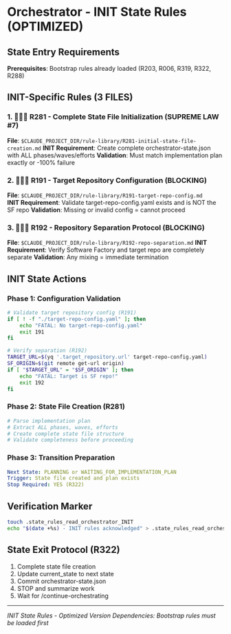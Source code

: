 # Orchestrator - INIT State Rules (OPTIMIZED)

## State Entry Requirements
**Prerequisites**: Bootstrap rules already loaded (R203, R006, R319, R322, R288)

## INIT-Specific Rules (3 FILES)

### 1. 🚨🚨🚨 R281 - Complete State File Initialization (SUPREME LAW #7)
**File**: `$CLAUDE_PROJECT_DIR/rule-library/R281-initial-state-file-creation.md`
**INIT Requirement**: Create complete orchestrator-state.json with ALL phases/waves/efforts
**Validation**: Must match implementation plan exactly or -100% failure

### 2. 🚨🚨🚨 R191 - Target Repository Configuration (BLOCKING)
**File**: `$CLAUDE_PROJECT_DIR/rule-library/R191-target-repo-config.md`  
**INIT Requirement**: Validate target-repo-config.yaml exists and is NOT the SF repo
**Validation**: Missing or invalid config = cannot proceed

### 3. 🚨🚨🚨 R192 - Repository Separation Protocol (BLOCKING)
**File**: `$CLAUDE_PROJECT_DIR/rule-library/R192-repo-separation.md`
**INIT Requirement**: Verify Software Factory and target repo are completely separate
**Validation**: Any mixing = immediate termination

## INIT State Actions

### Phase 1: Configuration Validation
```bash
# Validate target repository config (R191)
if [ ! -f "./target-repo-config.yaml" ]; then
    echo "FATAL: No target-repo-config.yaml"
    exit 191
fi

# Verify separation (R192)
TARGET_URL=$(yq '.target_repository.url' target-repo-config.yaml)
SF_ORIGIN=$(git remote get-url origin)
if [ "$TARGET_URL" = "$SF_ORIGIN" ]; then
    echo "FATAL: Target is SF repo!"
    exit 192
fi
```

### Phase 2: State File Creation (R281)
```bash
# Parse implementation plan
# Extract ALL phases, waves, efforts
# Create complete state file structure
# Validate completeness before proceeding
```

### Phase 3: Transition Preparation
```yaml
Next State: PLANNING or WAITING_FOR_IMPLEMENTATION_PLAN
Trigger: State file created and plan exists
Stop Required: YES (R322)
```

## Verification Marker
```bash
touch .state_rules_read_orchestrator_INIT
echo "$(date +%s) - INIT rules acknowledged" > .state_rules_read_orchestrator_INIT
```

## State Exit Protocol (R322)
1. Complete state file creation
2. Update current_state to next state
3. Commit orchestrator-state.json
4. STOP and summarize work
5. Wait for /continue-orchestrating

---
*INIT State Rules - Optimized Version*
*Dependencies: Bootstrap rules must be loaded first*